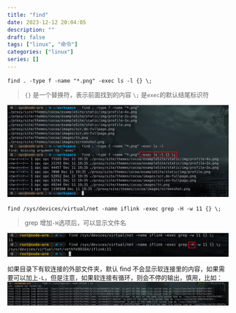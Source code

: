 ```yaml
---
title: "find"
date: 2023-12-12 20:04:05
description: ""
draft: false
tags: ["linux", "命令"]
categories: ["linux"]
series: []
---
```


`find . -type f -name "*.png" -exec ls -l {} \;`

> `{}` 是一个替换符，表示前面找到的内容
> `\;` 是`exec`的默认结尾标识符

![](https://raw.githubusercontent.com/zzkrix/blog-images/main/assets/image-20231213090218543.png)

`find /sys/devices/virtual/net -name iflink -exec grep -H -w 11 {} \;`

> grep 增加`-H`选项后，可以显示文件名

![](https://raw.githubusercontent.com/zzkrix/blog-images/main/assets/image-20231214091431297.png)

如果目录下有软连接的外部文件夹，默认 find 不会显示软连接里的内容，如果需要可以加上`-L`，但是注意，如果软连接有循环，则会不停的输出，慎用，比如：
![](https://raw.githubusercontent.com/zzkrix/blog-images/main/assets/image-20231214092531133.png)
